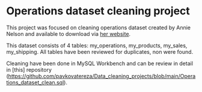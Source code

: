 # Operations dataset cleaning project

This project was focused on cleaning operations dataset created by Annie Nelson and available to download via [her website](https://anniesanalytics-datasets.carrd.co). 


This dataset consists of 4 tables: my_operations, my_products, my_sales, my_shipping. All tables have been reviewed for duplicates, non were found. 


Cleaning have been done in MySQL Workbench and can be review in detail in [this] repository (https://github.com/pavkovatereza/Data_cleaning_projects/blob/main/Operations_dataset_clean.sql).
